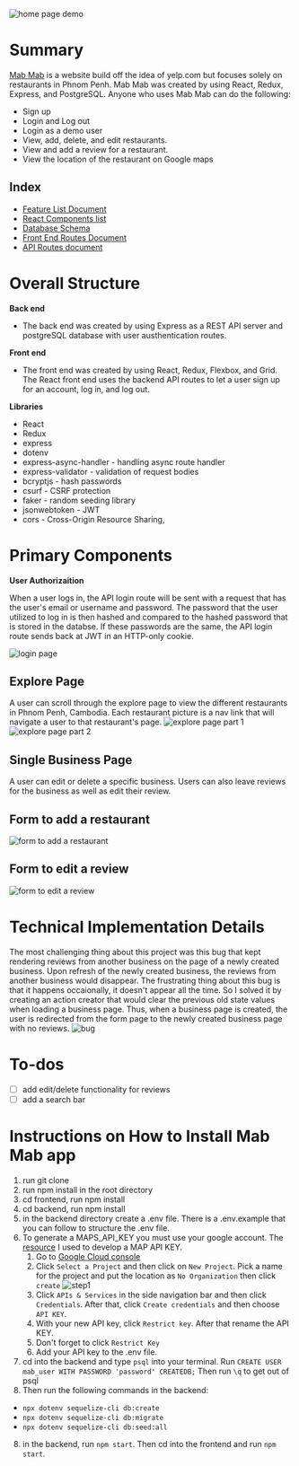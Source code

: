 <!-- ![Home Page of Mab Mab](https://res.cloudinary.com/mabmab/image/upload/v1636833234/khmer_food/home_piicjk.png) -->

![home page demo](./mab-mab-final/frontend/src/data/ezgif.com-gif-maker.gif)


# Summary

[Mab Mab](https://yelp-clone-kelsey-sry.herokuapp.com/)
is a website build off the idea of yelp.com but focuses solely on restaurants in Phnom Penh. Mab Mab was created by using React, Redux, Express, and PostgreSQL. Anyone who uses Mab Mab can do the following:

- Sign up
- Login and Log out
- Login as a demo user
- View, add, delete, and edit restaurants.
- View and add a review for a restaurant.
- View the location of the restaurant on Google maps

## Index

- [Feature List Document](https://github.com/kelseysry/Mab-Mab/wiki/Features)
- [React Components list](https://github.com/kelseysry/Mab-Mab/wiki/React-Components-List)
- [Database Schema](https://github.com/kelseysry/Mab-Mab/wiki/Database-Scheme)
- [Front End Routes Document](https://github.com/kelseysry/Mab-Mab/wiki/Front-End-Routes-Document)
- [API Routes document](https://github.com/kelseysry/Mab-Mab/wiki/API-Routes-document)

# Overall Structure

**Back end**
- The back end was created by using Express as a REST API server and postgreSQL database with user austhentication routes.

**Front end**
- The front end was created by using React, Redux, Flexbox, and Grid. The React front end uses the backend API routes to let a user sign up for an account, log in, and log out.

**Libraries**
- React
- Redux
- express
- dotenv
- express-async-handler - handling async route handler
- express-validator - validation of request bodies
- bcryptjs - hash passwords
- csurf - CSRF protection
- faker - random seeding library
- jsonwebtoken - JWT
- cors - Cross-Origin Resource Sharing,

# Primary Components

**User Authorizaition**

When a user logs in, the API login route will be sent with a request that has the user's email or username and password. The password that the user utilized to log in is then hashed and compared to the hashed password that is stored in the databse. If these passwords are the same, the API login route sends back at JWT in an HTTP-only cookie.

![login page](https://res.cloudinary.com/mabmab/image/upload/v1636836616/khmer_food/login_osmrto.png)

## Explore Page

A user can scroll through the explore page to view the different restaurants in Phnom Penh, Cambodia. Each restaurant picture is a nav link that will navigate a user to that restaurant's page.
![explore page part 1](https://res.cloudinary.com/mabmab/image/upload/v1636843433/khmer_food/explore1_okwtru.png)
![explore page part 2](https://res.cloudinary.com/mabmab/image/upload/v1636843442/khmer_food/explore2_imeawp.png)

## Single Business Page

A user can edit or delete a specific business. Users can also leave reviews for the business as well as edit their review.


## Form to add a restaurant
![form to add a restaurant](https://res.cloudinary.com/mabmab/image/upload/v1636844135/khmer_food/form_r1jcrm.png)

## Form to edit a review
![form to edit a review](https://res.cloudinary.com/mabmab/image/upload/v1636879658/khmer_food/edit_review_rwswkv.png)

# Technical Implementation Details

The most challenging thing about this project was this bug that kept rendering reviews from another business on the page of a newly created business. Upon refresh of the newly created business, the reviews from another business would disappear. The frustrating thing about this bug is that it happens occaionally, it doesn't appear all the time. So I solved it by creating an action creator that would clear the previous old state values when loading a business page. Thus, when a business page is created, the user is redirected from the form page to the newly created business page with no reviews.
![bug](https://res.cloudinary.com/mabmab/image/upload/v1636844770/khmer_food/tech_och94d.png)

# To-dos
- [ ] add edit/delete functionality for reviews
- [ ] add a search bar

# Instructions on How to Install Mab Mab app
1. run git clone
2. run npm install in the root directory
3. cd frontend, run npm install
4. cd backend, run npm install
5. in the backend directory create a .env file. There is a .env.example that you can follow to structure the .env file.
6. To generate a MAPS_API_KEY you must use your google account. The [resource](https://github.com/Lazytangent/Google-Maps-API-Walkthrough) I used to develop a MAP API KEY.
    1. Go to [Google Cloud console](https://console.cloud.google.com/)
    2. Click `Select a Project` and then click on `New Project`. Pick a name for the project and put the location as `No Organization` then click `create`
    ![step1](https://res.cloudinary.com/mabmab/image/upload/v1636849102/khmer_food/step1_ggni4z.png)
    3. Click `APIs & Services` in the side navigation bar and then click `Credentials`. After that, click `Create credentials` and then choose `API KEY`.
    4. With your new API key, click `Restrict key`. After that rename the API KEY.
    5.  Don't forget to click `Restrict Key`
    6.  Add your API key to the .env file.
6. cd into the backend and type `psql` into your terminal. Run `CREATE USER mab_user WITH PASSWORD 'password' CREATEDB;` Then run `\q` to get out of psql
7. Then run the following commands in the backend:
  - `npx dotenv sequelize-cli db:create`
  - `npx dotenv sequelize-cli db:migrate`
  -  `npx dotenv sequelize-cli db:seed:all`
8. in the backend, run `npm start`. Then cd into the frontend and run `npm start`.
